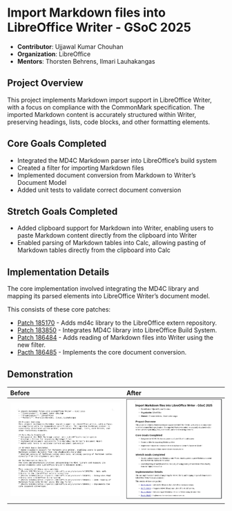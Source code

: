 # Import Markdown files into LibreOffice Writer - GSoC 2025
- **Contributor**: Ujjawal Kumar Chouhan
- **Organization**: LibreOffice
- **Mentors**: Thorsten Behrens, Ilmari Lauhakangas

## Project Overview
This project implements Markdown import support in LibreOffice Writer, with a focus on compliance with the CommonMark specification. The imported Markdown content is accurately structured within Writer, preserving headings, lists, code blocks, and other formatting elements.

## Core Goals Completed
* Integrated the MD4C Markdown parser into LibreOffice’s build system
* Created a filter for importing Markdown files
* Implemented document conversion from Markdown to Writer’s Document Model
* Added unit tests to validate correct document conversion

## Stretch Goals Completed
* Added clipboard support for Markdown into Writer, enabling users to paste Markdown content directly from the clipboard into Writer
* Enabled parsing of Markdown tables into Calc, allowing pasting of Markdown tables directly from the clipboard into Calc

## Implementation Details
The core implementation involved integrating the MD4C library and mapping its parsed elements into LibreOffice Writer’s document model.

This consists of these core patches:
* [Patch 185170](https://gerrit.libreoffice.org/c/extern/+/185170) - Adds md4c library to the LibreOffice extern repository.
* [Patch 183850](https://gerrit.libreoffice.org/c/core/+/183850) - Integrates MD4C library into LibreOffice Build System.
* [Patch 186484](https://gerrit.libreoffice.org/c/core/+/186484) - Adds reading of Markdown files into Writer using the new filter.
* [Pacth 186485](https://gerrit.libreoffice.org/c/core/+/186485) - Implements the core document conversion.

## Demonstration
| Before                                            | After             |
| :-------------                                    | :-------------    |
| ![](./before.png)                                 |  ![](./after.png)  |
|                                                   |                   |
